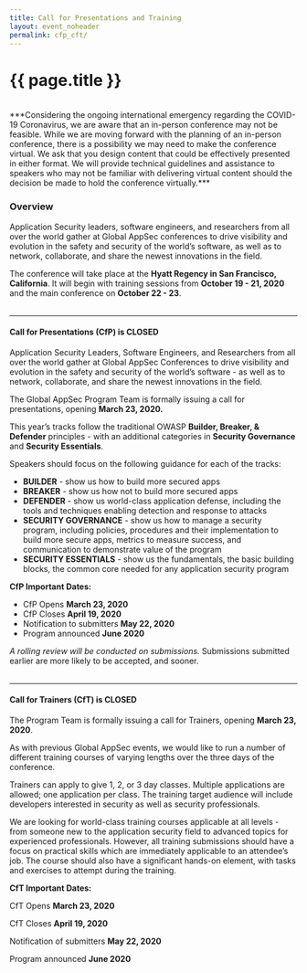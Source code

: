 ```yaml
---
title: Call for Presentations and Training
layout: event_noheader
permalink: cfp_cft/ 
---
```


# {{ page.title }}
<br>
***Considering the ongoing international emergency regarding the COVID-19 Coronavirus, we are aware that an in-person conference may not be feasible. While we are moving forward with the planning of an in-person conference, there is a possibility we may need to make the conference virtual. We ask that you design content that could be effectively presented in either format. We will provide technical guidelines and assistance to speakers who may not be familiar with delivering virtual content should the decision be made to hold the conference virtually.***

### **Overview**
Application Security leaders, software engineers, and researchers from all over the world gather at Global AppSec conferences to drive visibility and evolution in the safety and security of the world’s software, as well as to network, collaborate, and share the newest innovations in the field.

The conference will take place at the **Hyatt Regency in San Francisco, California**. It will begin with training sessions from **October 19 - 21, 2020** and the main conference on **October 22 - 23**.
<br><br>

----
#### **Call for Presentations (CfP)** is CLOSED

Application Security Leaders, Software Engineers, and Researchers from all over the world gather at Global AppSec Conferences to drive visibility and evolution in the safety and security of the world’s software - as well as to network, collaborate, and share the newest innovations in the field. 

The Global AppSec Program Team is formally issuing a call for presentations, opening **March 23, 2020.** 

This year’s tracks follow the traditional OWASP **Builder, Breaker, & Defender** principles - with an additional categories in **Security Governance** and **Security Essentials**.


Speakers should focus on the following guidance for each of the tracks:

* **BUILDER** - show us how to build more secured apps
* **BREAKER** - show us how not to build more secured apps
* **DEFENDER** - show us world-class application defense, including the tools and techniques enabling detection and response to attacks
* **SECURITY GOVERNANCE** - show us how to manage a security program, including policies, procedures and their implementation to build more secure apps, metrics to measure success, and communication to demonstrate value of the program
* **SECURITY ESSENTIALS** - show us the fundamentals, the basic building blocks, the common core needed for any application security program


**CfP Important Dates:**
* CfP Opens <b>March 23, 2020</b>
* CfP Closes <b>April 19, 2020</b>
* Notification to submitters <b>May 22, 2020</b>
* Program announced  <b>June 2020</b>


*A rolling review will be conducted on submissions.*  Submissions submitted earlier are more likely to be accepted, and sooner. 
<br><br>

----

#### **Call for Trainers (CfT)** is CLOSED

The Program Team is formally issuing a call for Trainers, opening <b>March 23,  2020</b>. 

As with previous Global AppSec events, we would like to run a number of different training courses of varying lengths over the three days of the conference.

Trainers can apply to give 1, 2, or 3 day classes.  Multiple applications are allowed; one application per class. The training target audience will include developers interested in security as well as security professionals.

We are looking for world-class training courses applicable at all levels - from someone new to the application security field to advanced topics for experienced professionals. However, all training submissions should have a focus on practical skills which are immediately applicable to an attendee’s job.  The course should also have a significant hands-on element, with tasks and exercises to attempt during the training.


<b>CfT Important Dates:</b>

CfT Opens <b>March 23, 2020</b>

CfT Closes <b>April 19, 2020</b>

Notification of submitters <b>May 22, 2020</b>

Program announced <b>June 2020</b>
